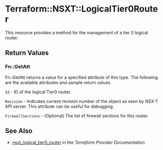 # Terraform::NSXT::LogicalTier0Router

This resource provides a method for the management of a tier 0 logical router.

## Return Values

### Fn::GetAtt

Fn::GetAtt returns a value for a specified attribute of this type. The following are the available attributes and sample return values.

`Id` - ID of the logical Tier0 router.

`Revision` - Indicates current revision number of the object as seen by NSX-T API server. This attribute can be useful for debugging.

`FirewallSections` - (Optional) The list of firewall sections for this router.

## See Also

* [nsxt_logical_tier0_router](https://www.terraform.io/docs/providers/nsxt/r/logical_tier0_router.html) in the _Terraform Provider Documentation_
